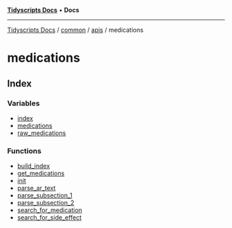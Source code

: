[**Tidyscripts Docs**](../../../../../../README.md) • **Docs**

***

[Tidyscripts Docs](../../../../../../globals.md) / [common](../../../../README.md) / [apis](../../README.md) / medications

# medications

## Index

### Variables

- [index](variables/index.md)
- [medications](variables/medications.md)
- [raw\_medications](variables/raw_medications.md)

### Functions

- [build\_index](functions/build_index.md)
- [get\_medications](functions/get_medications.md)
- [init](functions/init.md)
- [parse\_ar\_text](functions/parse_ar_text.md)
- [parse\_subsection\_1](functions/parse_subsection_1.md)
- [parse\_subsection\_2](functions/parse_subsection_2.md)
- [search\_for\_medication](functions/search_for_medication.md)
- [search\_for\_side\_effect](functions/search_for_side_effect.md)

